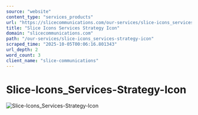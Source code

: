 ```yaml
---
source: "website"
content_type: "services_products"
url: "https://slicecommunications.com/our-services/slice-icons_services-strategy-icon"
title: "Slice Icons Services Strategy Icon"
domain: "slicecommunications.com"
path: "/our-services/slice-icons_services-strategy-icon"
scraped_time: "2025-10-05T00:06:16.801343"
url_depth: 2
word_count: 3
client_name: "slice-communications"
---
```


# Slice-Icons_Services-Strategy-Icon

![Slice-Icons_Services-Strategy-Icon](https://slicecommunications.com/wp-content/uploads/2019/10/Slice-Icons_Services-Strategy-Icon.png)
